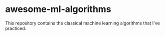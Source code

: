 # awesome-ml-algorithms
This repository contains the classical machine learning algorithms that I've practiced.

